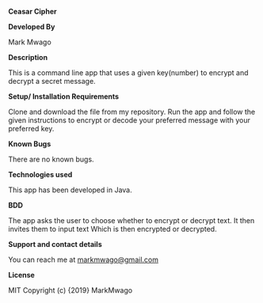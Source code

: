 **Ceasar Cipher**

**Developed By**

Mark Mwago

**Description**

This is a command line app that uses a given key(number) to encrypt and decrypt a secret message.

**Setup/ Installation Requirements**

Clone and download the file from my repository. Run the app and follow the given instructions to encrypt or decode your preferred message with your preferred key.

**Known Bugs**

There are no known bugs.

**Technologies used**

This app has been developed in Java.

**BDD**

The app asks the user to choose whether to encrypt or decrypt text.
It then invites them to input text
Which is then encrypted or decrypted.

**Support and contact details**

You can reach me at markmwago@gmail.com

**License**

MIT Copyright (c) {2019} MarkMwago
